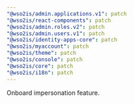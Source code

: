```yaml
---
"@wso2is/admin.applications.v1": patch
"@wso2is/react-components": patch
"@wso2is/admin.roles.v2": patch
"@wso2is/admin.users.v1": patch
"@wso2is/identity-apps-core": patch
"@wso2is/myaccount": patch
"@wso2is/theme": patch
"@wso2is/console": patch
"@wso2is/core": patch
"@wso2is/i18n": patch
---
```


Onboard impersonation feature.
